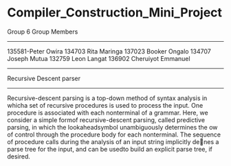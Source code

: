 # Compiler_Construction_Mini_Project
Group 6
Group Members
______________
135581-Peter Owira
134703 Rita Maringa
137023 Booker Ongalo
134707 Joseph Mutua
132759 Leon Langat
136902 Cheruiyot Emmanuel
___________________________________________________________________________________________________________

Recursive Descent parser
*************************
Recursive-descent parsing is a top-down method of syntax analysis in whicha set of recursive procedures is used to process the input. One procedure is
associated with each nonterminal of a grammar. Here, we consider a simple formof recursive-descent parsing, called predictive parsing, in which the lookaheadsymbol unambiguously determines the 
ow of control through the procedure
body for each nonterminal. The sequence of procedure calls during the analysis
of an input string implicitly denes a parse tree for the input, and can be usedto build an explicit parse tree, if desired.
